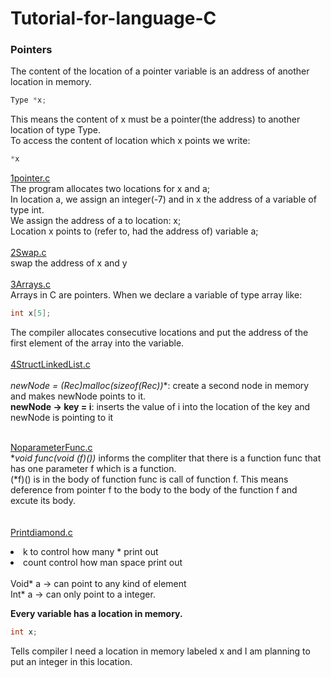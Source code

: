 # Tutorial-for-language-C
<h3>Pointers</h3>
The content of the location of a pointer variable is an address of another location in memory.<br>

```c
Type *x;
```
This means the content of x must be a pointer(the address) to another location of type Type.<br>
To access the content of location which x points we write:
```c
*x
```
[1pointer.c](https://github.com/Mira-Qiu/Tutorial-for-language-C/blob/master/2Pointer.c)<br>
The program allocates two locations for <h>x</h> and a;<br>
In location a, we assign an integer(-7) and in x the address of a variable of type int.<br>
We assign the address of a to location: x;<br>
Location x points to (refer to, had the address of) variable a;<br>
<br>
[2Swap.c](https://github.com/Mira-Qiu/Tutorial-for-language-C/blob/master/2Swap.c)<br>
swap the address of x and y<br>
<br>
[3Arrays.c](https://github.com/Mira-Qiu/Tutorial-for-language-C/blob/master/3Arrays.c)<br>
Arrays in C are pointers. When we declare a variable of type array like:
```c
int x[5];
```
The compiler allocates consecutive locations and put the address of the first element of the array into the variable.<br>
<br>
[4StructLinkedList.c](https://github.com/Mira-Qiu/Tutorial-for-language-C/blob/master/4StructLinkedList.c)<br>
<br>
**newNode = (Rec*)malloc(sizeof(Rec))**: create a second node in memory and makes newNode points to it.<br>
**newNode -> key = i**: inserts the value of i into the location of the key and newNode is pointing to it<br>
<br>

[NoparameterFunc.c](https://github.com/Mira-Qiu/Tutorial-for-language-C/blob/master/NoParameterFunc.c)
<br>
**void func(void (*f)())** informs the compliter that there is a function func that has one parameter f which is a function.<br>
(*f)() is in the body of function func is call of function f. This means deference from pointer f to the body to the body of the function f and excute its body.
<br><br><br>
[Printdiamond.c](https://github.com/Mira-Qiu/Tutorial-for-language-C/blob/master/PrintDiamond.c)<br>
<li> k to control how many * print out</li>
<li> count control how man space print out</li>
<br>
Void* a → can point to any kind of element<br>
Int* a → can only point to a integer.<br>

<strong> Every variable has a location in memory.</strong>
```c
int x;
```
Tells compiler I need a location in memory labeled x and I am planning to put an integer in this location.<br><br>
